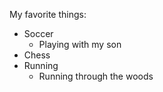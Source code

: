 My favorite things:
- Soccer
  - Playing with my son
- Chess
- Running
  - Running through the woods
